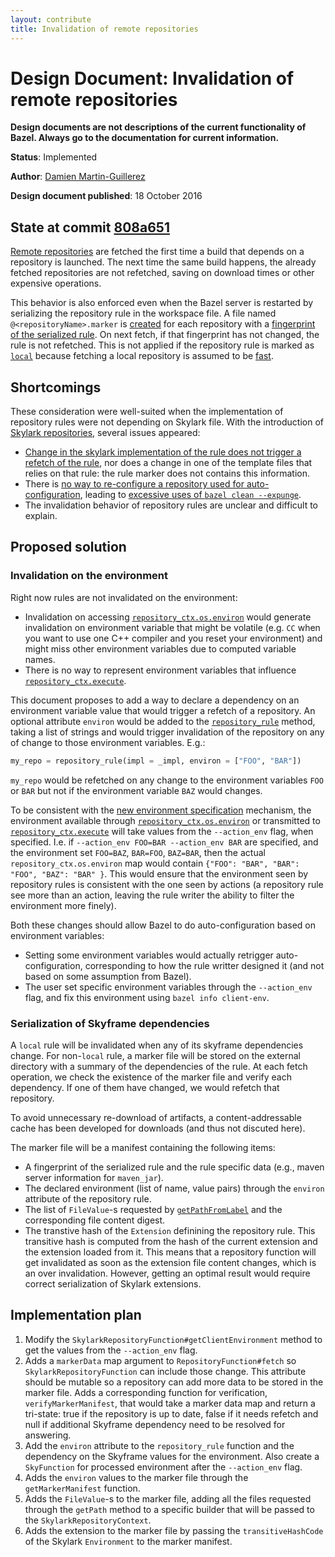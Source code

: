 ```yaml
---
layout: contribute
title: Invalidation of remote repositories
---
```


# Design Document: Invalidation of remote repositories

**Design documents are not descriptions of the current functionality of Bazel.
Always go to the documentation for current information.**


**Status**: Implemented

**Author**: [Damien Martin-Guillerez](dmarting@google.com)

**Design document published**: 18 October 2016

## State at commit [808a651](https://github.com/bazelbuild/bazel/commit/808a6518519501cfd32755a229d5dddf70e33557)

[Remote repositories](/docs/external.html) are fetched the first
time a build that depends on a repository is launched. The next
time the same build happens, the already fetched repositories
are not refetched, saving on download times or other expensive
operations.

This behavior is also enforced even when the Bazel server
is restarted by serializing the repository rule in the workspace
file. A file named `@<repositoryName>.marker` is
[created](https://github.com/bazelbuild/bazel/blob/master/src/main/java/com/google/devtools/build/lib/rules/repository/RepositoryDelegatorFunction.java#L131)
for each repository with a
[fingerprint of the serialized rule](https://github.com/bazelbuild/bazel/blob/master/src/main/java/com/google/devtools/build/lib/rules/repository/RepositoryDelegatorFunction.java#L192). On
next fetch, if that fingerprint has not changed, the rule is not
refetched. This is not applied if the repository rule is marked
as
[`local`](https://docs.bazel.build/skylark/lib/globals.html#repository_rule)
because fetching a local repository is assumed to be
[fast](https://github.com/bazelbuild/bazel/blob/master/src/main/java/com/google/devtools/build/lib/rules/repository/RepositoryDelegatorFunction.java#L125).

## Shortcomings

These consideration were well-suited when the implementation of
repository rules were not depending on Skylark file. With the introduction of
[Skylark repositories](https://docs.bazel.build/skylark/repository_rules.html),
several issues appeared:

- [Change in the skylark implementation of the rule does not
  trigger a refetch of the rule](https://github.com/bazelbuild/bazel/issues/1022),
  nor does a change in one of the template files that relies on that
  rule: the rule marker does not contains this information.
- There is [no way to re-configure a repository used for
  auto-configuration](https://github.com/bazelbuild/bazel/issues/974),
  leading to
  [excessive uses of `bazel clean --expunge`](https://github.com/tensorflow/tensorflow/blob/60d54d6b8524bcaf512f53384b307fae47b953d2/configure#L25).
- The invalidation behavior of repository rules are unclear and
  difficult to explain.

## Proposed solution

### Invalidation on the environment

Right now rules are not invalidated on the environment:

- Invalidation on accessing
  [`repository_ctx.os.environ`](https://docs.bazel.build/skylark/lib/repository_os.html#environ)
  would generate invalidation on environment variable that might be
  volatile (e.g. `CC` when you want to use one C++ compiler and you
  reset your environment) and might miss other environment variables
  due to computed variable names.
- There is no way to represent environment variables that influence
  [`repository_ctx.execute`](https://docs.bazel.build/skylark/lib/repository_ctx.html#execute).

This document proposes to add a way to declare a dependency on an
environment variable value that would trigger a refetch of a
repository. An optional attribute `environ` would be added to the
[`repository_rule`](https://docs.bazel.build/skylark/lib/globals.html#repository_rule)
method, taking a list of strings and would trigger invalidation of the
repository on any of change to those environment variables. E.g.:

```python
my_repo = repository_rule(impl = _impl, environ = ["FOO", "BAR"])
```

`my_repo` would be refetched on any change to the environment
variables `FOO` or `BAR` but not if the environment variable `BAZ`
would changes.

To be consistent with the
[new environment specification](https://www.bazel.io/designs/2016/06/21/environment.html)
mechanism, the environment available through
[`repository_ctx.os.environ`](https://docs.bazel.build/skylark/lib/repository_os.html#environ)
or transmitted to
[`repository_ctx.execute`](https://docs.bazel.build/skylark/lib/repository_ctx.html#execute)
will take values from the `--action_env` flag, when specified. I.e. if
`--action_env FOO=BAR --action_env BAR` are specified, and the
environment set `FOO=BAZ`, `BAR=FOO`, `BAZ=BAR`, then the actual
`repository_ctx.os.environ` map would contain `{"FOO": "BAR", "BAR":
"FOO", "BAZ": "BAR" }`. This would ensure that the environment seen by
repository rules is consistent with the one seen by actions (a
repository rule see more than an action, leaving the rule
writer the ability to filter the environment more finely).

Both these changes should allow Bazel to do auto-configuration
based on environment variables:

- Setting some environment variables would actually retrigger
  auto-configuration, corresponding to how the rule writter designed
  it (and not based on some assumption from Bazel).
- The user set specific environment variables through the `--action_env`
  flag, and fix this environment using `bazel info client-env`.

### Serialization of Skyframe dependencies

A `local` rule will be invalidated when any of its skyframe
dependencies change. For non-`local` rule, a marker file
will be stored on the external directory with a summary of the
dependencies of the rule. At each fetch operation, we check
the existence of the marker file and verify each dependency.
If one of them have changed, we would refetch that repository.

To avoid unnecessary re-download of artifacts, a content-addressable
cache has been developed for downloads (and thus not discuted here).

The marker file will be a manifest containing the following
items:

- A fingerprint of the serialized rule and the rule specific data
  (e.g., maven server information for `maven_jar`).
- The declared environment (list of name, value pairs) through the
  `environ` attribute of the repository rule.
- The list of `FileValue`-s requested by
  [`getPathFromLabel`](https://github.com/bazelbuild/bazel/blob/master/src/main/java/com/google/devtools/build/lib/bazel/repository/skylark/SkylarkRepositoryContext.java#L613)
  and the corresponding file content digest.
- The transtive hash of the `Extension` definining the repository rule.
  This transitive hash is computed from the hash of the current extension
  and the extension loaded from it. This means that a repository function
  will get invalidated as soon as the extension file content changes, which
  is an over invalidation. However, getting an optimal result would require
  correct serialization of Skylark extensions.

## Implementation plan

1. Modify the `SkylarkRepositoryFunction#getClientEnvironment` method
   to get the values from the `--action_env` flag.
2. Adds a `markerData` map argument to `RepositoryFunction#fetch` so
   `SkylarkRepositoryFunction` can include those change. This attribute
   should be mutable so a repository can add more data to be stored
   in the marker file. Adds a corresponding function for
   verification, `verifyMarkerManifest`, that would take a marker data
   map and return a tri-state: true if the repository is up to date,
   false if it needs refetch and null if additional Skyframe dependency
   need to be resolved for answering.
3. Add the `environ` attribute to the `repository_rule` function and
   the dependency on the Skyframe values for the environment. Also create
   a `SkyFunction` for processed environment after the `--action_env`
   flag.
4. Adds the `environ` values to the marker file through the
   `getMarkerManifest` function.
5. Adds the `FileValue`-s to the marker file, adding all the files
   requested through the `getPath` method to a specific builder that
   will be passed to the `SkylarkRepositoryContext`.
6. Adds the extension to the marker file by passing the
   `transitiveHashCode` of the Skylark `Environment` to the marker
   manifest.
